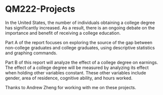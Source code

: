 # QM222-Projects
In the United States, the number of individuals obtaining a college degree has significantly increased. As a result, there is an ongoing debate on the importance and benefit of receiving a college education. 

Part A of the report focuses on exploring the source of the gap between non-college graduates and college graduates, using descriptive statistics and graphing commands.

Part B of this report will analyze the effect of a college degree on earnings. The effect of a college degree will be measured by analyzing its effect when holding other variables constant. These other variables include gender, area of residence, cognitive ability, and hours worked.

Thanks to Andrew Zheng for working with me on these projects.
